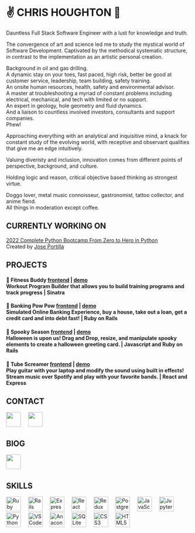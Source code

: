 # ✌️ CHRIS HOUGHTON 🤘

Dauntless Full Stack Software Engineer with a lust for knowledge and truth. 
 
The convergence of art and science led me to study the mystical world of Software Development. Captivated by the methodical systematic structure, in contrast to the implementation as an artistic personal creation.

Background in oil and gas drilling.<br> A dynamic stay on your toes, fast paced, high risk, better be good at customer service, leadership, team building, safety training.<br> An onsite human resources, health, safety and environmental advisor.<br> A master at troubleshooting a myriad of constant problems including electrical, mechanical, and tech with limited or no support.<br> An expert in geology, hole geometry and fluid dynamics.<br> And a liaison to countless involved investors, consultants and support companies.<br> 
Phew!

Approaching everything with an analytical and inquisitive mind, a knack for constant study of the evolving world, with receptive and observant qualities that give me an edge intuitively.

Valuing diveristy and inclusion, innovation comes from different points of perspective, background, and culture. 

Holding logic and reason, critical objective based thinking as strongest virtue.

Doggo lover, metal music connoisseur, gastronomist, tattoo collector, and anime fiend.<br> 
All things in moderation except coffee.

## CURRENTLY WORKING ON

[2022 Complete Python Bootcamp From Zero to Hero in Python](https://www.udemy.com/course/complete-python-bootcamp/)<br>
Created by [Jose Portilla](https://www.udemy.com/course/complete-python-bootcamp/#instructor-1)

## PROJECTS

#### 💪 Fitness Buddy [frontend](https://github.com/lahb2434/fitness-buddy) | [demo](https://youtu.be/wBvQsuWaJxE)<br>Workout Program Builder that allows you to build training programs and track progress | Sinatra

#### 🤑 Banking Pow Pow [frontend](https://github.com/lahb2434/banking_pow_pow) | [demo](https://youtu.be/0o3QZLG5ce4)<br>Simulated Online Banking Experience, buy a house, take out a loan, get a credit card and into debt fast! | Ruby on Rails

#### 🎃 Spooky Season [frontend](https://github.com/lahb2434/spooky_season_frontend) | [demo](https://youtu.be/xLUurQz7oj4)<br>Halloween is upon us! Drag and Drop, resize, and manipulate spooky elements to create a halloween greeting card. | Javascript and Ruby on Rails

#### 🎸 Tube Screamer [frontend](https://github.com/lahb2434/tube-screamer) | [demo](https://youtu.be/12V_r-n3oWQ)<br>Play guitar with your laptop and modify the sound using built in effects! Stream music over Spotify and play with your favorite bands. | React and Express

## CONTACT

[<img src="https://cdn.jsdelivr.net/gh/devicons/devicon/icons/linkedin/linkedin-original.svg" width="40" height="40"/>](https://www.linkedin.com/in/christopher-rean-houghton/)&nbsp; &nbsp; &nbsp;[<img src="https://cdn.jsdelivr.net/gh/devicons/devicon/icons/twitter/twitter-original.svg" width="40" height="40"/>](https://twitter.com/likeahumanbomb)&nbsp; &nbsp; &nbsp;

## BlOG

[<img src="https://cdn-icons-png.flaticon.com/512/5968/5968854.png" width="40" height="40"/>](https://chrishoughton2434.medium.com/)&nbsp; &nbsp; &nbsp;

          
## SKILLS

<img src="https://cdn.jsdelivr.net/gh/devicons/devicon/icons/ruby/ruby-plain.svg" alt="Ruby" title="Ruby" alt="" title="" width="40" height="40"/>&nbsp; &nbsp; &nbsp;<img src="https://cdn.jsdelivr.net/gh/devicons/devicon/icons/rails/rails-plain.svg" alt="Rails" title="Rails" width="40" height="40"/>&nbsp; &nbsp; &nbsp;<img src="https://cdn.jsdelivr.net/gh/devicons/devicon/icons/express/express-original.svg" alt="Express" title="Express" width="40" height="40" />&nbsp; &nbsp; &nbsp;<img src="https://cdn.jsdelivr.net/gh/devicons/devicon/icons/react/react-original.svg" alt="React" title="React" width="40" height="40" />&nbsp; &nbsp; &nbsp;<img src="https://cdn.jsdelivr.net/gh/devicons/devicon/icons/redux/redux-original.svg" alt="Redux" title="Redux" width="40" height="40" />&nbsp; &nbsp; &nbsp;<img src="https://cdn.jsdelivr.net/gh/devicons/devicon/icons/postgresql/postgresql-original.svg" alt="PostgreSQL" title="PostgreSQL" width="40" height="40" />&nbsp; &nbsp; &nbsp;<img src="https://cdn.jsdelivr.net/gh/devicons/devicon/icons/javascript/javascript-plain.svg" alt="JavaScript" title="JavaScript" width="40" height="40" />&nbsp; &nbsp; &nbsp;<img src="https://cdn.jsdelivr.net/gh/devicons/devicon/icons/jupyter/jupyter-original.svg" alt="Jupyter" title="Jupyter" width="40" height="40" />&nbsp; &nbsp; &nbsp;<img src="https://cdn.jsdelivr.net/gh/devicons/devicon/icons/python/python-plain.svg" alt="Python" title="Python" width="40" height="40" />&nbsp; &nbsp; &nbsp;<img src="https://cdn.jsdelivr.net/gh/devicons/devicon/icons/vscode/vscode-original.svg" alt="VSCode" title="VSCode" width="40" height="40" />&nbsp; &nbsp; &nbsp;<img src="https://cdn.jsdelivr.net/gh/devicons/devicon/icons/anaconda/anaconda-original.svg" alt="Anaconda" title="Anaconda" width="40" height="40" />&nbsp; &nbsp; &nbsp;<img src="https://cdn.jsdelivr.net/gh/devicons/devicon/icons/sqlite/sqlite-plain.svg" alt="SQLite" title="SQLite" width="40" height="40" />&nbsp; &nbsp; &nbsp;<img src="https://cdn.jsdelivr.net/gh/devicons/devicon/icons/css3/css3-plain.svg" alt="CSS3" title="CSS3" width="40" height="40" />&nbsp; &nbsp; &nbsp;<img src="https://cdn.jsdelivr.net/gh/devicons/devicon/icons/html5/html5-plain.svg" alt="HTML5" title="HTML5" width="40" height="40" />

<!--
**lahb2434/lahb2434** is a ✨ _special_ ✨ repository because its `README.md` (this file) appears on your GitHub profile.

Here are some ideas to get you started:

- 🔭 I’m currently working on ...
- 🌱 I’m currently learning ...
- 👯 I’m looking to collaborate on ...
- 🤔 I’m looking for help with ...
- 💬 Ask me about ...
- 📫 How to reach me: ...
- 😄 Pronouns: ...
- ⚡ Fun fact: ...
-->
